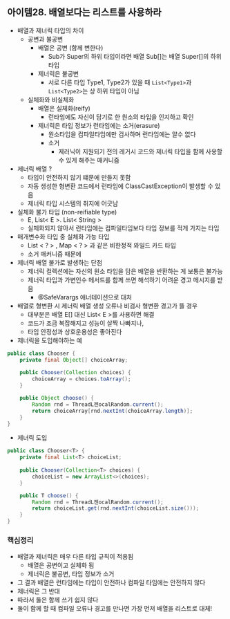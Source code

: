 ## 아이템28. 배열보다는 리스트를 사용하라
* 배열과 제너릭 타입의 차이
	* 공변과 불공변
		* 배열은 공변 (함께 변한다)
			* Sub가 Super의 하위 타입이라면 배열 Sub[]는 배열 Super[]의 하위 타입
		* 제너릭은 불공변
			* 서로 다른 타입 Type1, Type2가 있을 때 `List<Type1>`과 `List<Type2>`는 상 하위 타입이 아님
	* 실체화와 비실체화
		* 배열은 실체화(reify)
			* 런타임에도 자신이 담기로 한 원소의 타입을 인지하고 확인
		* 제너릭은 타입 정보가 런타임에는 소거(erasure)
			* 원소타입을 컴파일타임에만 검사하며 런타임에는 알수 없다
			* 소거
				* 제러닉이 지원되기 전의 레거시 코드와 제너릭 타입을 함께 사용할 수 있게 해주는 매커니즘
* 제너릭 배열 ? 
	* 타입이 안전하지 않기 떄문에 만들지 못함
	* 자동 생성한 형변환 코드에서 런타임에  ClassCastException이 발생할 수 있음
	* 제너릭 타입 시스템의 취지에 어긋남
* 실체화 불가 타입 (non-reifiable type)
	* E, List< E >. List< String > 
	* 실체화되지 않아서 런타임에는 컴파일타임보다 타입 정보를 적게 가지는 타입
*  매개변수화 타입 중 실체화 가능 타입
	* List < ? > ,  Map < ? > 과 같은 비한정적 와일드 카드 타입
	* 소거 매커니즘 때문에 
* 제너릭 배열 불가로 발생하는 단점
	* 제너릭 컬렉션에는 자신의 원소 타입을 담은 배열을 반환하는 게 보통은 불가능
	* 제너릭 타입과 가변인수 메서드를 함께 쓰면 해석하기 어려운 경고 메시지를 받음
		* @SafeVarargs 애너테이션으로 대처
* 배열로 형변환 시 제너릭 배열 생성 오류나 비검사 형변환 경고가 뜰 경우
	* 대부분은 배열 E[] 대신 List< E >를 사용하면 해결
	* 코드가 조금 복잡해지고 성능이 살짝 나빠지나,
	* 타입 안정성과 상호운용성은 좋아진다
* 제너릭을 도입해야하는 예
```java
public class Chooser {
	private final Object[] choiceArray;
	
	public Chooser(Collection choices) {
		choiceArray = choices.toArray();
	}

	public Object choose() {
		Random rnd = ThreadL젠ocalRandom.current();
		return choiceArray[rnd.nextInt(choiceArray.length)];
	}
}
```
* 제너릭 도입
```java
public class Chooser<T> {
	private final List<T> choiceList;
	
	public Chooser(Collection<T> choices) {
		choiceList = new ArrayList<>(choices);
	}

	public T choose() {
		Random rnd = ThreadL젠ocalRandom.current();
		return choiceList.get(rnd.nextInt(choiceList.size()));
	}
}
```

### 핵심정리
* 배열과 제너릭은 매우 다른 타입 규칙이 적용됨
	* 배열은 공변이고 실체화 됨
	* 제너릭은 불공변, 타입 정보가 소거
* 그 결과 배열은 런타임에는 타입이 안전하나 컴파일 타임에는 안전하지 않다
* 제너릭은 그 반대
* 따라서 둘은 함께 쓰기 쉽지 않다
* 둘이 함께 할 때 컴파일 오류나 경고를 만나면 가장 먼저 배열을 리스트로 대체!
<!--stackedit_data:
eyJoaXN0b3J5IjpbLTE3MzQwOTU4MF19
-->